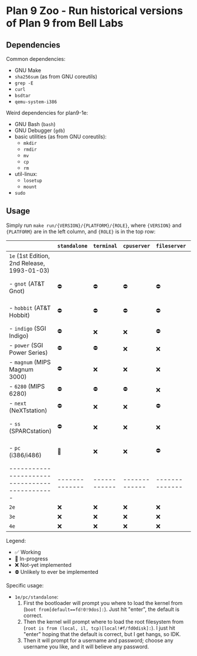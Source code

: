 # Plan 9 Zoo - Run historical versions of Plan 9 from Bell Labs

## Dependencies

Common dependencies:
 - GNU Make
 - `sha256sum` (as from GNU coreutils)
 - `grep -E`
 - `curl`
 - `bsdtar`
 - `qemu-system-i386`

Weird dependencies for plan9-1e:
 - GNU Bash (`bash`)
 - GNU Debugger (`gdb`)
 - basic utilities (as from GNU coreutils):
	+ `mkdir`
	+ `rmdir`
	+ `mv`
	+ `cp`
	+ `rm`
 - util-linux:
    + `losetup`
	+ `mount`
 - `sudo`

## Usage

Simply run `make run/{VERSION}/{PLATFORM}/{ROLE}`, where `{VERSION}`
and `{PLATFORM}` are in the left column, and `{ROLE}` is in the top
row:

|                                             | `standalone` | `terminal` | `cpuserver` | `fileserver` | Notes                            |
|---------------------------------------------|--------------|------------|-------------|--------------|----------------------------------|
| `1e` (1st Edition, 2nd Release, 1993-01-03) |              |            |             |              |                                  |
| - `gnot` (AT&T Gnot)                        | ⛔           | ⛔         | ⛔          | ⛔           | Never released outside AT&T      |
| - `hobbit` (AT&T Hobbit)                    | ⛔           | ⛔         | ⛔          | ⛔           | Not commercially successful      |
| - `indigo` (SGI Indigo)                     | ⛔           | ❌         | ❌          | ⛔           | Unmentioned in any docs          |
| - `power` (SGI Power Series)                | ⛔           | ⛔         | ❌          | ❌           | -                                |
| - `magnum` (MIPS Magnum 3000)               | ⛔           | ❌         | ❌          | ❌           | MAME (Qemu will not work)        |
| - `6280` (MIPS 6280)                        | ⛔           | ⛔         | ⛔          | ❌           | -                                |
| - `next` (NeXTstation)                      | ⛔           | ❌         | ❌          | ⛔           | "Previous" emulator              |
| - `ss` (SPARCstation)                       | ⛔           | ❌         | ❌          | ❌           | MAME or TME (Qemu will not work) |
| - `pc` (i386/i486)                          | 🚧           | ❌         | ❌          | ⛔           | Notable for standalone support   |
|---------------------------------------------|--------------|------------|-------------|--------------|----------------------------------|
| `2e`                                        | ❌           | ❌         | ❌          | ❌           |                                  |
| `3e`                                        | ❌           | ❌         | ❌          | ❌           |                                  |
| `4e`                                        | ❌           | ❌         | ❌          | ❌           |                                  |

Legend:
 - ✅ Working
 - 🚧 In-progress
 - ❌ Not-yet implemented
 - ⛔ Unlikely to ever be implemented

Specific usage:

 - `1e/pc/standalone`:
   1. First the bootloader will prompt you where to load the kernel
      from (`boot from[default==fd!0!9dos]:`).  Just hit "enter", the
      default is correct.
   2. Then the kernel will prompt where to load the root filesystem
      from (`root is from (local, il, tcp)[local!#f/fd0disk]:`).  I
      just hit "enter" hoping that the default is correct, but I get
      hangs, so IDK.
   3. Then it will prompt for a username and password; choose any
      username you like, and it will believe any password.

